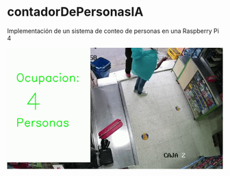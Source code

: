 # contadorDePersonasIA
Implementación de un sistema de conteo de personas en una Raspberry Pi 4

![Gif de salida](./gifSalida.gif "San Juan Mountains")
